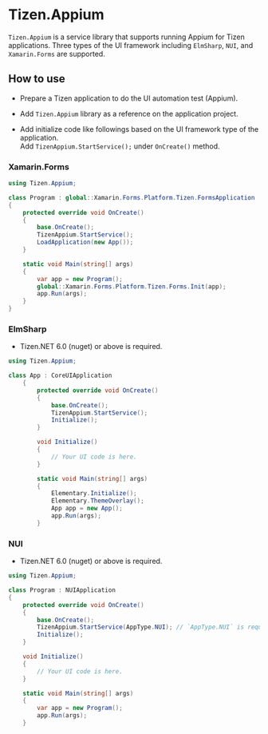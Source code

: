 # Tizen.Appium
`Tizen.Appium` is a service library that supports running Appium for Tizen applications.
Three types of the UI framework including `ElmSharp`, `NUI`, and `Xamarin.Forms` are supported.

## How to use
- Prepare a Tizen application to do the UI automation test (Appium).

- Add `Tizen.Appium` library as a reference on the application project.

- Add initialize code like followings based on the UI framework type of the application.</br>Add `TizenAppium.StartService();` under `OnCreate()` method.

### Xamarin.Forms
```c#
using Tizen.Appium;

class Program : global::Xamarin.Forms.Platform.Tizen.FormsApplication
{
    protected override void OnCreate()
    {
        base.OnCreate();
        TizenAppium.StartService();
        LoadApplication(new App());
    }

    static void Main(string[] args)
    {
        var app = new Program();
        global::Xamarin.Forms.Platform.Tizen.Forms.Init(app);
        app.Run(args);
    }
}
```

### ElmSharp
 - Tizen.NET 6.0 (nuget) or above is required.
```c#
using Tizen.Appium;

class App : CoreUIApplication
    {
        protected override void OnCreate()
        {
            base.OnCreate();
            TizenAppium.StartService();
            Initialize();
        }

        void Initialize()
        {
			// Your UI code is here.
        }

        static void Main(string[] args)
        {
            Elementary.Initialize();
            Elementary.ThemeOverlay();
            App app = new App();
            app.Run(args);
        }
```
### NUI
 - Tizen.NET 6.0 (nuget) or above is required.
```c#
using Tizen.Appium;

class Program : NUIApplication
{
    protected override void OnCreate()
    {
        base.OnCreate();
        TizenAppium.StartService(AppType.NUI); // `AppType.NUI` is required.
        Initialize();
    }

    void Initialize()
    {
		// Your UI code is here.
    }

    static void Main(string[] args)
    {
        var app = new Program();
        app.Run(args);
    }
```